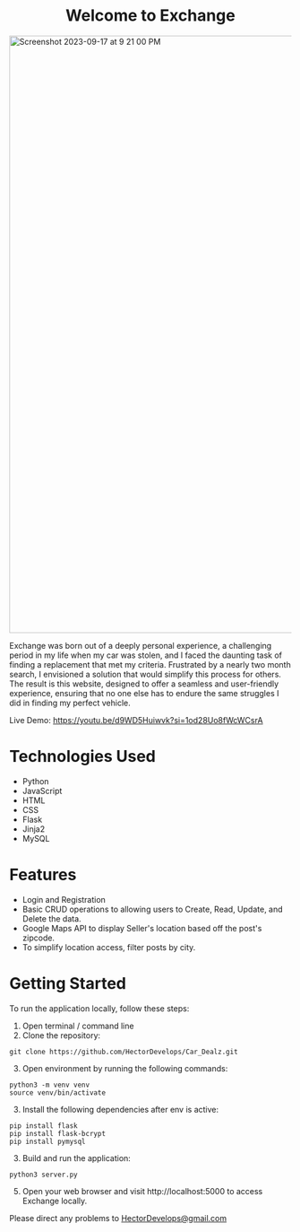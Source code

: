 <h1 align='center'>Welcome to Exchange</h1>

<img width="1065" alt="Screenshot 2023-09-17 at 9 21 00 PM" src="https://github.com/HectorDevelops/Exchange/assets/55935722/744cdce3-a0c4-403f-a132-d2f68b018f34">


Exchange was born out of a deeply personal experience, a challenging period in my life when my car was stolen, and I faced the daunting task of finding a replacement that met my criteria. Frustrated by a nearly two month search, I envisioned a solution that would simplify this process for others. The result is this website, designed to offer a seamless and user-friendly experience, ensuring that no one else has to endure the same struggles I did in finding my perfect vehicle. 

Live Demo: https://youtu.be/d9WD5Huiwvk?si=1od28Uo8fWcWCsrA

# Technologies Used 
* Python 
* JavaScript
* HTML 
* CSS
* Flask
* Jinja2
* MySQL

# Features
* Login and Registration
* Basic CRUD operations to allowing users to Create, Read, Update, and Delete the  data.
* Google Maps API to display Seller's location based off the post's zipcode.
* To simplify location access, filter posts by city. 

# Getting Started 
To run the application locally, follow these steps:

1. Open terminal / command line 
2. Clone the repository:
```
git clone https://github.com/HectorDevelops/Car_Dealz.git
```
3. Open environment by running the following commands:
```
python3 -m venv venv
source venv/bin/activate
```
3. Install the following dependencies after env is active:
```
pip install flask 
pip install flask-bcrypt
pip install pymysql
```

3. Build and run the application:
```
python3 server.py
```
5. Open your web browser and visit http://localhost:5000 to access Exchange locally.

Please direct any problems to HectorDevelops@gmail.com

